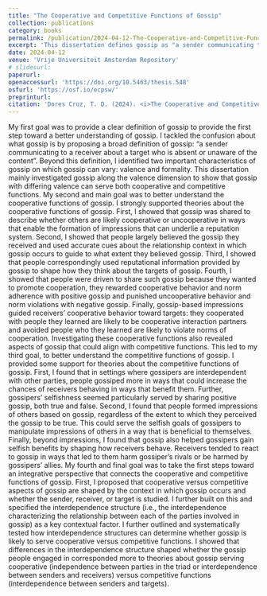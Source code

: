 ```yaml
---
title: "The Cooperative and Competitive Functions of Gossip"
collection: publications
category: books
permalink: /publication/2024-04-12-The-Cooperative-and-Competitive-Functions-of-Gossip
excerpt: 'This dissertation defines gossip as "a sender communicating to a receiver about a target who is absent," exploring its characteristics of valence and formality. It shows that gossip can promote cooperation through reputation building and positive/negative feedback, while also serving competitive functions by manipulating impressions for selfish gain, with context and interdependence structures determining its function.'
date: 2024-04-12
venue: 'Vrije Universiteit Amsterdam Repository'
# slidesurl:  
paperurl: 
openaccessurl: 'https://doi.org/10.5463/thesis.548'
osfurl: 'https://osf.io/ecpsw/'
preprinturl: 
citation: 'Dores Cruz, T. D. (2024). <i>The Cooperative and Competitive Functions of Gossip.</i> [Doctoral Dissertation, Vrije Universiteit Amsterdam]. Vrije Universiteit Amsterdam Repository. https://doi.org/10.5463/thesis.548'
---
```


My first goal was to provide a clear definition of gossip to provide the first step toward a better understanding of gossip. I tackled the confusion about what gossip is by proposing a broad definition of gossip: “a sender communicating to a receiver about a target who is absent or unaware of the content”. Beyond this definition, I identified two important characteristics of gossip on which gossip can vary: valence and formality. This dissertation mainly investigated gossip along the valence dimension to show that gossip with differing valence can serve both cooperative and competitive functions. My second and main goal was to better understand the cooperative functions of gossip. I strongly supported theories about the cooperative functions of gossip. First, I showed that gossip was shared to describe whether others are likely cooperative or uncooperative in ways that enable the formation of impressions that can underlie a reputation system. Second, I showed that people largely believed the gossip they received and used accurate cues about the relationship context in which gossip occurs to guide to what extent they believed gossip. Third, I showed that people correspondingly used reputational information provided by gossip to shape how they think about the targets of gossip. Fourth, I showed that people were driven to share such gossip because they wanted to promote cooperation, they rewarded cooperative behavior and norm adherence with positive gossip and punished uncooperative behavior and norm violations with negative gossip. Finally, gossip-based impressions guided receivers’ cooperative behavior toward targets: they cooperated with people they learned are likely to be cooperative interaction partners and avoided people who they learned are likely to violate norms of cooperation. Investigating these cooperative functions also revealed aspects of gossip that could align with competitive functions. This led to my third goal, to better understand the competitive functions of gossip. I provided some support for theories about the competitive functions of gossip. First, I found that in settings where gossipers are interdependent with other parties, people gossiped more in ways that could increase the chances of receivers behaving in ways that benefit them. Further, gossipers’ selfishness seemed particularly served by sharing positive gossip, both true and false. Second, I found that people formed impressions of others based on gossip, regardless of the extent to which they perceived the gossip to be true. This could serve the selfish goals of gossipers to manipulate impressions of others in a way that is beneficial to themselves. Finally, beyond impressions, I found that gossip also helped gossipers gain selfish benefits by shaping how receivers behave. Receivers tended to react to gossip in ways that led to them harm gossiper’s rivals or be harmed by gossipers’ allies. My fourth and final goal was to take the first steps toward an integrative perspective that connects the cooperative and competitive functions of gossip. First, I proposed that cooperative versus competitive aspects of gossip are shaped by the context in which gossip occurs and whether the sender, receiver, or target is studied. I further built on this and specified the interdependence structure (i.e., the interdependence characterizing the relationship between each of the parties involved in gossip) as a key contextual factor. I further outlined and systematically tested how interdependence structures can determine whether gossip is likely to serve cooperative versus competitive functions. I showed that differences in the interdependence structure shaped whether the gossip people engaged in corresponded more to theories about gossip serving cooperative (independence between parties in the triad or interdependence between senders and receivers) versus competitive functions (interdependence between senders and targets).